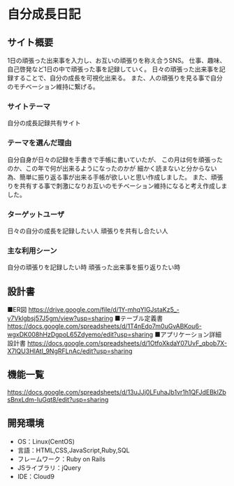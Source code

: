 # 自分成長日記

## サイト概要
1日の頑張った出来事を入力し、お互いの頑張りを称え合うSNS。
仕事、趣味、自己啓発など1日の中で頑張った事を記録していく。
日々の頑張った出来事を記録することで、自分の成長を可視化出来る。
また、人の頑張りを見る事で自分のモチベーション維持に繋げる。

### サイトテーマ
自分の成長記録共有サイト

### テーマを選んだ理由
自分自身が日々の記録を手書きで手帳に書いていたが、
この月は何を頑張ったのか、この年で何が出来るようになったのかが
細かく読まないと分からない為、簡単に振り返る事が出来る手帳が欲しいと思い作成しました。
また、頑張りを共有する事で刺激になりお互いのモチベーション維持になると考え作成しました。

### ターゲットユーザ
日々の自分の成長を記録したい人
頑張りを共有し合たい人

### 主な利用シーン
自分の頑張りを記録したい時
頑張った出来事を振り返りたい時

## 設計書
■ER図
https://drive.google.com/file/d/1Y-mhqYlGJstaKz5_-y7Vklgbsj57J5gm/view?usp=sharing
■テーブル定義書
https://docs.google.com/spreadsheets/d/1T4nEdo7m0uGvABKou6-wgxDK008hHzDgpoL65Zdyemo/edit?usp=sharing
■アプリケーション詳細設計書
https://docs.google.com/spreadsheets/d/1OtfoXkdaY07UvF_qbob7X-X7lQU3HlAtI_9NgRFLnAc/edit?usp=sharing

## 機能一覧
https://docs.google.com/spreadsheets/d/13uJJj0LFuhaJb1vr1h1QFJdEBklZbsBnxLdm-IuGqt8/edit?usp=sharing

## 開発環境
- OS：Linux(CentOS)
- 言語：HTML,CSS,JavaScript,Ruby,SQL
- フレームワーク：Ruby on Rails
- JSライブラリ：jQuery
- IDE：Cloud9
